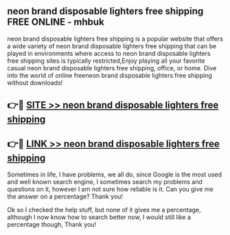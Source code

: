 ## neon brand disposable lighters free shipping FREE ONLINE - mhbuk

neon brand disposable lighters free shipping is a popular website that offers a wide variety of neon brand disposable lighters free shipping that can be played in environments where access to neon brand disposable lighters free shipping sites is typically restricted,Enjoy playing all your favorite casual neon brand disposable lighters free shipping, office, or home. Dive into the world of online freeneon brand disposable lighters free shipping without downloads!

## 👉🔴 [SITE >> neon brand disposable lighters free shipping](http://news.freeplayer.one?title=neon_brand_disposable_lighters_free_shipping&ref=FRRE)

## 👉🔴 [LINK >> neon brand disposable lighters free shipping](http://news.freeplayer.one?title=neon_brand_disposable_lighters_free_shipping&ref=FREE)

Sometimes in life, I have problems, we all do, since Google is the most used and well known search engine, I sometimes search my problems and questions on it, however I am not sure how reliable is it. Can you give me the answer on a percentage? Thank you!

Ok so I checked the help stuff, but none of it gives me a percentage, although I now know how to search better now, I would still like a percentage though, Thank you!